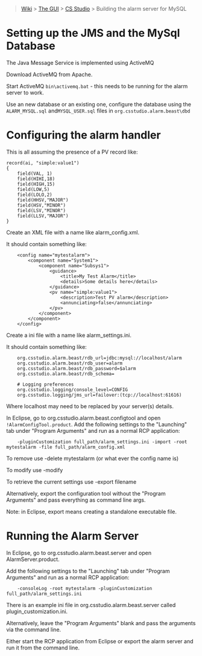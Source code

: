 > [Wiki](Home) > [The GUI](The-GUI) > [CS Studio](GUI-CSS) > Building the alarm server for MySQL

# Setting up the JMS and the MySql Database

The Java Message Service is implemented using ActiveMQ

Download ActiveMQ from Apache.

Start ActiveMQ `bin\activemq.bat` - this needs to be running for the alarm server to work.

Use an new database or an existing one, configure the database using the `ALARM_MYSQL.sql` and`MYSQL_USER.sql` files in `org.csstudio.alarm.beast\dbd`

# Configuring the alarm handler

This is all assuming the presence of a PV record like:

```
record(ai, "simple:value1")
{
    field(VAL, 1)
    field(HIHI,18)
    field(HIGH,15)
    field(LOW,5)
    field(LOLO,2)
    field(HHSV,"MAJOR")
    field(HSV,"MINOR")
    field(LSV,"MINOR")
    field(LLSV,"MAJOR")
}
```

Create an XML file with a name like alarm_config.xml.

It should contain something like:

```
    <config name="mytestalarm">
        <component name="System1">
            <component name="Subsys1">
                <guidance>
                    <title>My Test Alarm</title>
                    <details>Some details here</details>
                </guidance>
                <pv name="simple:value1">
                    <description>Test PV alarm</description>
                    <annunciating>false</annunciating>
                </pv>
            </component>
        </component>
    </config>
```

Create a ini file with a name like alarm_settings.ini.

It should contain something like:   

```    
    org.csstudio.alarm.beast/rdb_url=jdbc:mysql://localhost/alarm
    org.csstudio.alarm.beast/rdb_user=alarm
    org.csstudio.alarm.beast/rdb_password=$alarm
    org.csstudio.alarm.beast/rdb_schema=

    # Logging preferences
    org.csstudio.logging/console_level=CONFIG
    org.csstudio.logging/jms_url=failover:(tcp://localhost:61616)
```

Where localhost may need to be replaced by your server(s) details.

In Eclipse, go to org.csstudio.alarm.beast.configtool and open `!AlarmConfigTool.product`.
Add the following settings to the "Launching" tab under "Program Arguments" and run as a normal RCP application:

```
    -pluginCustomization full_path/alarm_settings.ini -import -root mytestalarm -file full_path/alarm_config.xml
```

To remove use -delete mytestalarm (or what ever the config name is)

To modify use -modify

To retrieve the current settings use -export filename

Alternatively, export the configuration tool without the "Program Arguments" and pass everything as command line args.

Note: in Eclipse, export means creating a standalone executable file. 
    
# Running the Alarm Server

In Eclipse, go to org.csstudio.alarm.beast.server and open AlarmServer.product.

Add the following settings to the "Launching" tab under "Program Arguments" and run as a normal RCP application:

```
    -consoleLog -root mytestalarm -pluginCustomization full_path/alarm_settings.ini
```

There is an example ini file in org.csstudio.alarm.beast.server called plugin_customization.ini.

Alternatively, leave the "Program Arguments" blank and pass the arguments via the command line.

Either start the RCP application from Eclipse or export the alarm server and run it from the command line.
